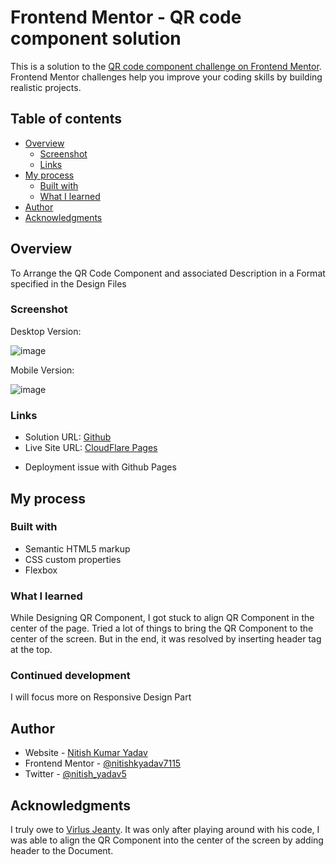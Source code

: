 # Frontend Mentor - QR code component solution

This is a solution to the [QR code component challenge on Frontend Mentor](https://www.frontendmentor.io/challenges/qr-code-component-iux_sIO_H). Frontend Mentor challenges help you improve your coding skills by building realistic projects.

## Table of contents

- [Overview](#overview)
  - [Screenshot](#screenshot)
  - [Links](#links)
- [My process](#my-process)
  - [Built with](#built-with)
  - [What I learned](#what-i-learned)
- [Author](#author)
- [Acknowledgments](#acknowledgments)

## Overview

To Arrange the QR Code Component and associated Description in a Format specified in the Design Files

### Screenshot

Desktop Version:

![image](https://user-images.githubusercontent.com/55741811/193655807-7b9e39e1-6834-453d-bc47-e3a5aa55cacd.png)

Mobile Version:

![image](https://user-images.githubusercontent.com/55741811/193656128-737cad79-43f3-408c-8342-59bbb0f728aa.png)

### Links

- Solution URL: [Github](https://github.com/nitishkyadav7115/QR-Component-Design)
- Live Site URL: [CloudFlare Pages](https://qr-component-design.pages.dev/)

* Deployment issue with Github Pages

## My process

### Built with

- Semantic HTML5 markup
- CSS custom properties
- Flexbox

### What I learned

While Designing QR Component, I got stuck to align QR Component in the center of the page. Tried a lot of things to bring the QR Component to the center of the screen. But in the end, it was resolved by inserting header tag at the top.

### Continued development

I will focus more on Responsive Design Part

## Author

- Website - [Nitish Kumar Yadav](https://www.nitishkyadav.me)
- Frontend Mentor - [@nitishkyadav7115](https://www.frontendmentor.io/profile/nitishkyadav7115)
- Twitter - [@nitish_yadav5](https://twitter.com/nitish_yadav5)

## Acknowledgments

I truly owe to [Virlus Jeanty](https://github.com/vjeanty02). It was only after playing around with his code, I was able to align the QR Component into the center of the screen by adding header to the Document.
